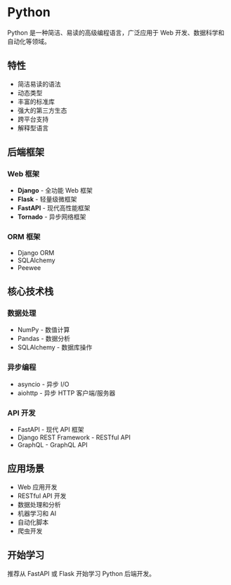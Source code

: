 # Python

Python 是一种简洁、易读的高级编程语言，广泛应用于 Web 开发、数据科学和自动化等领域。

## 特性

- 简洁易读的语法
- 动态类型
- 丰富的标准库
- 强大的第三方生态
- 跨平台支持
- 解释型语言

## 后端框架

### Web 框架
- **Django** - 全功能 Web 框架
- **Flask** - 轻量级微框架
- **FastAPI** - 现代高性能框架
- **Tornado** - 异步网络框架

### ORM 框架
- Django ORM
- SQLAlchemy
- Peewee

## 核心技术栈

### 数据处理
- NumPy - 数值计算
- Pandas - 数据分析
- SQLAlchemy - 数据库操作

### 异步编程
- asyncio - 异步 I/O
- aiohttp - 异步 HTTP 客户端/服务器

### API 开发
- FastAPI - 现代 API 框架
- Django REST Framework - RESTful API
- GraphQL - GraphQL API

## 应用场景

- Web 应用开发
- RESTful API 开发
- 数据处理和分析
- 机器学习和 AI
- 自动化脚本
- 爬虫开发

## 开始学习

推荐从 FastAPI 或 Flask 开始学习 Python 后端开发。


